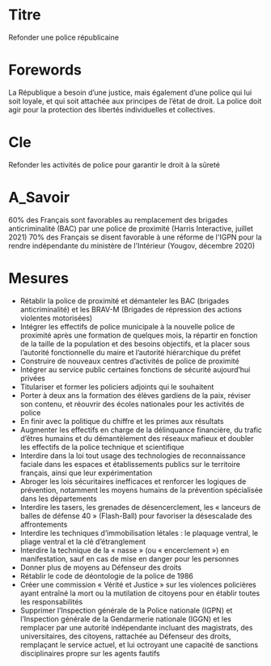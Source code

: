 # Titre

Refonder une police républicaine

# Forewords

La République a besoin d’une justice, mais également d’une police qui lui soit loyale, et qui soit attachée aux principes de l’état de droit. La police doit agir pour la protection des libertés individuelles et collectives.

# Cle

Refonder les activités de police pour garantir le droit à la sûreté


# A_Savoir

60% des Français sont favorables au remplacement des brigades anticriminalité (BAC) par une police de proximité (Harris Interactive, juillet 2021)
70% des Français se disent favorable à une réforme de l'IGPN pour la rendre indépendante du ministère de l'Intérieur (Yougov, décembre 2020)
# Mesures

* Rétablir la police de proximité et démanteler les BAC (brigades anticriminalité) et les BRAV-M (Brigades de répression des actions violentes motorisées)
* Intégrer les effectifs de police municipale à la nouvelle police de proximité après une formation de quelques mois, la répartir en fonction de la taille de la population et des besoins objectifs, et la placer sous l’autorité fonctionnelle du maire et l’autorité
hiérarchique du préfet
* Construire de nouveaux centres d’activités de police de proximité
* Intégrer au service public certaines fonctions de sécurité aujourd’hui privées
* Titulariser et former les policiers adjoints qui le souhaitent
* Porter à deux ans la formation des élèves gardiens de la paix, réviser son contenu, et réouvrir des écoles nationales pour les activités de police
* En finir avec la politique du chiffre et les primes aux résultats
* Augmenter les effectifs en charge de la délinquance financière, du trafic d’êtres humains et du démantèlement des réseaux mafieux et doubler les effectifs de la police technique et scientifique
* Interdire dans la loi tout usage des technologies de reconnaissance faciale dans les espaces et établissements publics sur le territoire français, ainsi que leur expérimentation
* Abroger les lois sécuritaires inefficaces et renforcer les logiques de prévention, notamment les moyens humains de la prévention spécialisée dans les départements
* Interdire les tasers, les grenades de désencerclement, les « lanceurs de balles de défense 40 » (Flash-Ball) pour favoriser la désescalade des affrontements
* Interdire les techniques d’immobilisation létales : le plaquage ventral, le pliage ventral et la clé d’étranglement
* Interdire la technique de la « nasse » (ou « encerclement ») en manifestation, sauf en cas de mise en danger pour les personnes
* Donner plus de moyens au Défenseur des droits
* Rétablir le code de déontologie de la police de 1986
* Créer une commission « Vérité et Justice » sur les violences policières ayant entraîné la mort ou la mutilation de citoyens pour en établir toutes les responsabilités
* Supprimer l’Inspection générale de la Police nationale (IGPN) et l’Inspection générale de la Gendarmerie nationale (IGGN) et les remplacer par une autorité indépendante incluant des magistrats, des universitaires, des citoyens, rattachée au Défenseur des droits, remplaçant le service actuel, et lui octroyant une capacité de sanctions disciplinaires propre sur les agents fautifs

